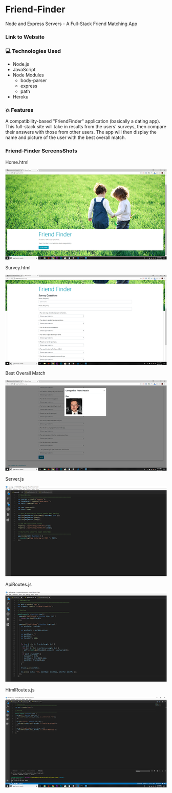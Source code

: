 # Friend-Finder
Node and Express Servers - A Full-Stack Friend Matching App

### Link to Website 


### :computer: Technologies Used 
 
* Node.js
* JavaScript
* Node Modules
	* body-parser
	* express
	* path
* Heroku

### :boom: Features

A compatibility-based "FriendFinder" application (basically a dating app). This full-stack site will take in results from the users' surveys, 
then compare their answers with those from other users. The app will then display the name and picture of the user with the best overall match.



### Friend-Finder ScreensShots
Home.html

![Home.html](screenShots/home.png)

Survey.html

![Survey.html](screenShots/survey.png)

Best Overall Match

![Best Overall Match](screenShots/bestMatch.png)

Server.js

![Server.js](screenShots/server.png)

ApiRoutes.js

![ApiRoutes.js](screenShots/apiRoutes.png)

HtmlRoutes.js

![HtmlRoutes.js](screenShots/htmlRoutes.png)


